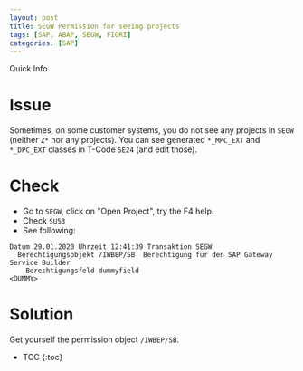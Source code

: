 ```yaml
---
layout: post
title: SEGW Permission for seeing projects
tags: [SAP, ABAP, SEGW, FIORI]
categories: [SAP]
---
```


Quick Info

<!--more-->

# Issue

Sometimes, on some customer systems, you do not see any projects in ```SEGW``` (neither ```Z*``` nor any projects). You can see generated ```*_MPC_EXT``` and ```*_DPC_EXT``` classes in T-Code ```SE24``` (and edit those).

# Check

- Go to ```SEGW```, click on "Open Project", try the F4 help.
- Check ```SU53```
- See following:
```
Datum 29.01.2020 Uhrzeit 12:41:39 Transaktion SEGW
  Berechtigungsobjekt /IWBEP/SB  Berechtigung für den SAP Gateway Service Builder
    Berechtigungsfeld dummyfield                                                                           <DUMMY>
```

# Solution

Get yourself the permission object ```/IWBEP/SB```.


* TOC
{:toc}
